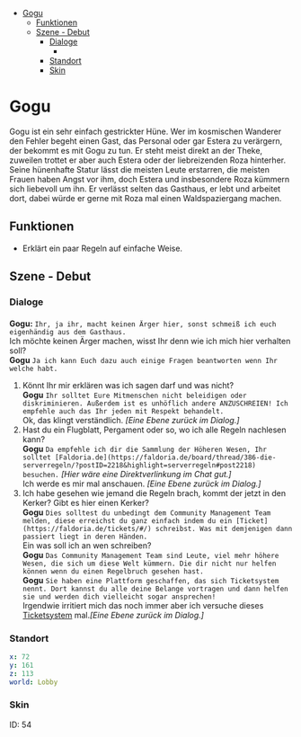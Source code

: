 - [Gogu](#gogu)
  - [Funktionen](#funktionen)
  - [Szene - Debut](#szene---debut)
    - [Dialoge](#dialoge)
      - [](#)
    - [Standort](#standort)
    - [Skin](#skin)

# Gogu

Gogu ist ein sehr einfach gestrickter Hüne. Wer im kosmischen Wanderer den Fehler begeht einen Gast, das Personal oder gar Estera zu verärgern, der bekommt es mit Gogu zu tun. Er steht meist direkt an der Theke, zuweilen trottet er aber auch Estera oder der liebreizenden Roza hinterher. Seine hünenhafte Statur lässt die meisten Leute erstarren, die meisten Frauen haben Angst vor ihm, doch Estera und insbesondere Roza kümmern sich liebevoll um ihn. Er verlässt selten das Gasthaus, er lebt und arbeitet dort, dabei würde er gerne mit Roza mal einen Waldspaziergang machen.

## Funktionen

* Erklärt ein paar Regeln auf einfache Weise.

## Szene - Debut

### Dialoge

#### 

**Gogu:** `Ihr, ja ihr, macht keinen Ärger hier, sonst schmeiß ich euch eigenhändig aus dem Gasthaus.`  
Ich möchte keinen Ärger machen, wisst Ihr denn wie ich mich hier verhalten soll?  
**Gogu** `Ja ich kann Euch dazu auch einige Fragen beantworten wenn Ihr welche habt.`  
1. Könnt Ihr mir erklären was ich sagen darf und was nicht?  
    **Gogu**  `Ihr solltet Eure Mitmenschen nicht beleidigen oder diskriminieren. Außerdem ist es unhöflich andere ANZUSCHREIEN! Ich empfehle auch das Ihr jeden mit Respekt behandelt.`  
    Ok, das klingt verständlich. *[Eine Ebene zurück im Dialog.]* 
2. Hast du ein Flugblatt, Pergament oder so, wo ich alle Regeln nachlesen kann?  
    **Gogu** `Da empfehle ich dir die Sammlung der Höheren Wesen, Ihr solltet [Faldoria.de](https://faldoria.de/board/thread/386-die-serverregeln/?postID=2218&highlight=serverregeln#post2218) besuchen.` *[Hier wäre eine Direktverlinkung im Chat gut.]*  
    Ich werde es mir mal anschauen. *[Eine Ebene zurück im Dialog.]* 
3. Ich habe gesehen wie jemand die Regeln brach, kommt der jetzt in den Kerker? Gibt es hier einen Kerker?  
    **Gogu** `Dies solltest du unbedingt dem Community Management Team melden, diese erreichst du ganz einfach indem du ein [Ticket](https://faldoria.de/tickets/#/) schreibst. Was mit demjenigen dann passiert liegt in deren Händen.`  
    Ein was soll ich an wen schreiben?  
      **Gogu** `Das Community Management Team sind Leute, viel mehr höhere Wesen, die sich um diese Welt kümmern. Die dir nicht nur helfen können wenn du einen Regelbruch gesehen hast.`  
      **Gogu** `Sie haben eine Plattform geschaffen, das sich Ticketsystem nennt. Dort kannst du alle deine Belange vortragen und dann helfen sie und werden dich vielleicht sogar ansprechen!`   
      Irgendwie irritiert mich das noch immer aber ich versuche dieses [Ticketsystem](https://faldoria.de/tickets/#/) mal.*[Eine Ebene zurück im Dialog.]* 

### Standort
```yml
x: 72
y: 161
z: 113
world: Lobby
```

### Skin
ID: 54